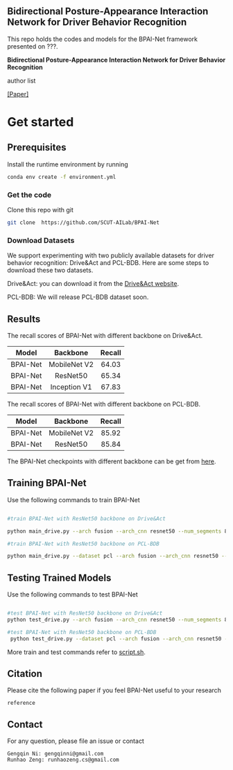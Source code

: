 ## Bidirectional Posture-Appearance Interaction Network for Driver Behavior Recognition



This repo holds the codes and models for the BPAI-Net framework presented on ???.

**Bidirectional Posture-Appearance Interaction Network for Driver Behavior Recognition**

author list

[[Paper]](http://openaccess.thecvf.com/content_ICCV_2019/papers/Zeng_Graph_Convolutional_Networks_for_Temporal_Action_Localization_ICCV_2019_paper.pdf)



# Get started


## Prerequisites

Install the runtime environment by running 

```bash
conda env create -f environment.yml
```



### Get the code

Clone this repo with git

```bash
git clone  https://github.com/SCUT-AILab/BPAI-Net
```

 

### Download Datasets

We support experimenting with two publicly available datasets for driver behavior recognition: Drive&Act and PCL-BDB. Here are some steps to download these two datasets.

Drive&Act: you can download it from the [Drive&Act website](https://www.driveandact.com/ ).

PCL-BDB: We will release PCL-BDB dataset soon.



## Results

The recall scores of BPAI-Net with different backbone on Drive&Act.

| Model  |   Backbone   |  Recall |
| :----: | :----------: |  :----: |
|  BPAI-Net  | MobileNet V2 |   64.03  |
|  BPAI-Net  |   ResNet50   |  65.34  |
|  BPAI-Net  | Inception V1 |  67.83  |

The recall scores of BPAI-Net with different backbone on PCL-BDB.

| Model  |   Backbone   |  Recall |
| :----: | :----------: |  :----: |
|  BPAI-Net  | MobileNet V2 | 85.92  |
|  BPAI-Net  |   ResNet50   | 85.84  |

The BPAI-Net checkpoints with different backbone can be get from [here](https://drive.google.com/drive/folders/1Oqpa0o5Dfkd8Qku3w25Ys69020aJk9CH?usp=sharing ).



## Training BPAI-Net

Use the following commands to train BPAI-Net

```bash

#train BPAI-Net with ResNet50 backbone on Drive&Act

python main_drive.py --arch fusion --arch_cnn resnet50 --num_segments 8  --xyc --first layer2  --dropout 0.8   --shift --mode train --root_model exp/test --root_log exp/test  --tune_from=pretrained/TSM_kinetics_RGB_resnet50_shift8_blockres_avg_segment8_e50.pth --gcn_pretrained=pretrained/st_gcn.kinetics.pt

#train BPAI-Net with ResNet50 backbone on PCL-BDB

python main_drive.py --dataset pcl --arch fusion --arch_cnn resnet50 --num_class 40 --num_segments 8 --first layer2 --xyc --batch-size 8 --dropout 0.8 --shift --mode train --root_model exp/test --root_log exp/test --root dataset/pcl-bdb/ --skeleton_json dataset/pcl-bdb/video_pose --tune_from=pretrained/TSM_kinetics_RGB_resnet50_shift8_blockres_avg_segment8_e50.pth --gcn_pretrained=pretrained/st_gcn.kinetics.pt --pcl_anno 'annotation(2)(1).json'
```



## Testing Trained Models

 Use the following commands to test BPAI-Net

```bash

#test BPAI-Net with ResNet50 backbone on Drive&Act
python test_drive.py --arch fusion --arch_cnn resnet50 --num_segments 8 --xyc --first layer2 --shift --test_crops=1 --batch-size=8 --mode test --model_path tsm_new/exp/test/checkpoint.best.pth --root_log exp/test/

#test BPAI-Net with ResNet50 backbone on PCL-BDB
 python test_drive.py --dataset pcl --arch fusion --arch_cnn resnet50 --num_segments 8 --num_class 40 --first layer2 --xyc --test_crops=1 --batch-size=8 --mode test --model_path exp/test/checkpoint.best.pth --root_log exp/test --pcl_anno 'annotation(2)(1).json' --root dataset/pcl-bdb/ --skeleton_json dataset/pcl-bdb/video_pose
```

 More train and test commands refer to [script.sh](https://github.com/SCUT-AILab/BPAI-Net/blob/main/script.sh).



## Citation

Please cite the following paper if you feel BPAI-Net useful to your research

```
reference
```

 

## Contact

For any question, please file an issue or contact

```
Gengqin Ni: gengqinni@gmail.com
Runhao Zeng: runhaozeng.cs@gmail.com
```
